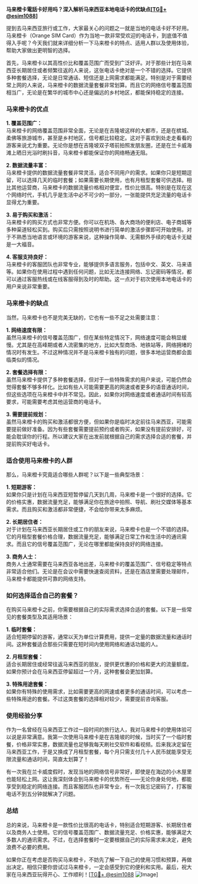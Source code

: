 **马来橙卡電話卡好用吗？深入解析马来西亚本地电话卡的优缺点[[TG💪+ @esim1088](https://t.me/s/esim1088)]**

提到去马来西亚旅行或工作，大家最关心的问题之一就是当地的电话卡好不好用。马来橙卡（Orange SIM Card）作为当地一款非常受欢迎的电话卡，到底值不值得入手呢？今天我们就来详细分析一下马来橙卡的特点、适用人群以及使用体验，帮助大家做出更明智的选择。

首先，马来橙卡以其高性价比和覆盖范围广而受到广泛好评。对于那些计划在马来西亚长期居住或者频繁往返的人来说，这张电话卡绝对是一个不错的选择。它提供多种套餐选择，无论是日常通话、短信还是上网需求都能满足。特别是对于需要经常上网的人来说，马来橙卡的数据流量套餐非常划算。而且它的网络信号覆盖范围相当广，无论是在繁华的城市中心还是偏远的乡村地区，都能保持稳定的连接。

### **马来橙卡的优点**

**1. 覆盖范围广：**  
马来橙卡的网络覆盖范围非常全面，无论是在吉隆坡这样的大都市，还是在槟城、柔佛等旅游城市，甚至是乡村地区，信号都比较稳定。这对于喜欢到处走走看看的游客来说尤为重要。无论你是想在吉隆坡双子塔前拍照发朋友圈，还是在兰卡威海滩上晒日光浴时刷抖音，马来橙卡都能保证你的网络畅通无阻。

**2. 数据流量丰富：**  
马来橙卡提供的数据流量套餐非常灵活，适合不同用户的需求。如果你只是短期逗留，可以选择几天的临时套餐；如果需要长期使用，也有月租型套餐可供选择。相比其他运营商，马来橙卡的数据流量价格相对便宜，性价比很高。特别是在现在这个网络时代，手机几乎是生活中必不可少的一部分，一张能提供充足流量的电话卡显得尤为重要。

**3. 易于购买和激活：**  
马来橙卡的购买方式也非常方便。你可以在机场、各大商场的便利店、电子商城等多种渠道轻松买到。购买后只需按照说明书进行简单的激活步骤即可开始使用。对于不熟悉当地语言或环境的游客来说，这种操作简单、无需额外手续的电话卡无疑是一大福音。

**4. 客服支持良好：**  
马来橙卡的客服团队也非常专业，能够提供多语言服务，包括中文、英文、马来语等。如果你在使用过程中遇到任何问题，比如无法连接网络、忘记密码等情况，都可以通过客服热线或在线客服得到及时的帮助。这一点对于初次使用本地电话卡的用户来说非常重要。

### **马来橙卡的缺点**

当然，马来橙卡也不是完美无缺的，它也有一些不足之处需要注意：

**1. 网络速度有限：**  
虽然马来橙卡的信号覆盖范围广，但在某些特定情况下，网络速度可能会稍显缓慢。尤其是在高峰期或者人流密集的地方，比如大型商场、地铁站等，网络拥堵的情况时有发生。不过这种情况并不是马来橙卡独有的问题，很多本地运营商都会面临类似的情况。

**2. 套餐选择有限：**  
虽然马来橙卡提供了多种套餐选择，但对于一些特殊需求的用户来说，可能仍然会觉得套餐不够多样化。比如有些人可能需要更高的网速或者更多的语音通话时间，但这些选项在马来橙卡中并不常见。因此，如果你对网络速度或者通话时间有较高要求，可能需要考虑其他运营商的电话卡。

**3. 需要提前规划：**  
虽然马来橙卡的购买和激活都很方便，但如果你是临时决定前往马来西亚，可能需要提前做好准备。因为有些套餐需要提前预约或者购买，如果没有提前安排好，可能会耽误你的行程。所以建议大家在出发前就根据自己的需求选择合适的套餐，并提前购买好电话卡。

### **适合使用马来橙卡的人群**

那么，马来橙卡究竟适合哪些人群呢？以下是一些典型场景：

**1. 短期游客：**  
如果你只是计划在马来西亚短暂停留几天到几周，马来橙卡是一个很好的选择。它的价格实惠，数据流量充足，能够满足你在旅途中拍照、导航、刷社交媒体等基本需求。而且购买和激活都非常便捷，不会给你带来太多麻烦。

**2. 长期居住者：**  
对于计划在马来西亚长期居住或工作的朋友来说，马来橙卡也是一个不错的选择。它的月租型套餐价格合理，数据流量充足，能够满足日常工作和生活中的通讯需求。而且它的信号覆盖范围广，无论在哪里都能保持良好的网络连接。

**3. 商务人士：**  
商务人士通常需要在马来西亚各地出差，马来橙卡的覆盖范围广、信号稳定等特点非常适合他们。无论是在会议中需要快速查阅资料，还是在酒店里需要处理邮件，马来橙卡都能提供可靠的网络支持。

### **如何选择适合自己的套餐？**

在购买马来橙卡之前，你需要根据自己的实际需求选择合适的套餐。以下是一些常见的套餐类型及其适用场景：

**1. 临时套餐：**  
适合短期停留的游客，通常以天为单位计算费用，提供一定量的数据流量和通话时间。这种套餐适合那些只需要在短时间内使用网络和通话功能的人。

**2. 月租型套餐：**  
适合长期居住或经常往返马来西亚的朋友，提供更优惠的价格和更大的流量额度。如果你预计会在马来西亚停留超过一个月，这种套餐会更加划算。

**3. 特殊用途套餐：**  
如果你有特殊的使用需求，比如需要更高的网速或者更多的通话时间，可以考虑一些特殊用途的套餐。不过这类套餐的选择相对较少，需要提前咨询客服。

### **使用经验分享**

作为一名曾经在马来西亚工作过一段时间的旅行达人，我对马来橙卡的使用体验可以说是非常满意。我第一次使用马来橙卡是在吉隆坡的时候，当时买了一个临时套餐，价格非常实惠，数据流量也足够我每天刷社交软件和看视频。后来我决定留在马来西亚工作，于是又换成了月租型套餐，每个月只需支付几十人民币就能享受无限流量和通话时间，简直太划算了！

有一次我在兰卡威度假时，发现当地的网络信号非常好，即使是在海边的小木屋里也能轻松上网。这让我深刻体会到马来橙卡的优势所在——无论你身处何地，都能享受到稳定的网络连接。而且客服团队也非常专业，有一次我忘记密码了，打客服电话不到五分钟就解决了问题。

### **总结**

总的来说，马来橙卡是一款性价比很高的电话卡，特别适合短期游客、长期居住者以及商务人士使用。它的信号覆盖范围广、数据流量充足、价格实惠，能够满足大多数人的通讯需求。不过，在选择套餐时一定要根据自己的实际需求来决定，避免浪费不必要的费用。

如果你正在考虑是否购买马来橙卡，不妨先了解一下自己的使用习惯和预算，再做出决定。相信只要你尝试过马来橙卡，一定会感受到它的便利和实用。最后，祝大家在马来西亚玩得开心、工作顺利！[[TG💪+ @esim1088](https://t.me/s/esim1088) ![Image](https://i.postimg.cc/4NQfJmqS/Snipaste-2025-05-13-00-14-12.png)]